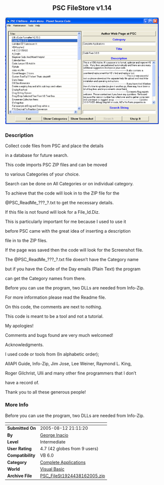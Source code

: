 ﻿<div align="center">

## PSC FileStore v1\.14

<img src="PIC200585192532454.gif">
</div>

### Description

Collect code files from PSC and place the details

in a database for future search.

This code imports PSC ZIP files and can be moved

to various Categories of your choice.

Search can be done on All Categories or on individual category.

To achieve that the code will look in to the ZIP file for the

@PSC_ReadMe_???_?.txt to get the necessary details.

If this file is not found will look for a File_Id.Diz.

This is particularly important for me because I used to use it

before PSC came with the great idea of inserting a description

file in to the ZIP files.

If the page was saved then the code will look for the Screenshot file.

The @PSC_ReadMe_???_?.txt file doesn&#8217;t have the Category name

but if you have the Code of the Day emails (Plain Text) the program

can get the Category names from there.

Before you can use the program, two DLLs are needed from Info-Zip.

For more information please read the Readme file.

On this code, the comments are next to nothing.

This code is meant to be a tool and not a tutorial.

My apologies!

Comments and bugs found are very much welcomed!

Acknowledgments.

I used code or tools from (In alphabetic order);

AllAPI Guide, Info-Zip, Jim Jose, Lee Weiner, Raymond L. King,

Roger Gilchrist, Ulli and many other fine programmers that I don&#8217;t

have a record of.

Thank you to all these generous people!
 
### More Info
 
Before you can use the program, two DLLs are needed from Info-Zip.


<span>             |<span>
---                |---
**Submitted On**   |2005-08-12 21:11:20
**By**             |[George Inacio](https://github.com/Planet-Source-Code/PSCIndex/blob/master/ByAuthor/george-inacio.md)
**Level**          |Intermediate
**User Rating**    |4.7 (42 globes from 9 users)
**Compatibility**  |VB 6\.0
**Category**       |[Complete Applications](https://github.com/Planet-Source-Code/PSCIndex/blob/master/ByCategory/complete-applications__1-27.md)
**World**          |[Visual Basic](https://github.com/Planet-Source-Code/PSCIndex/blob/master/ByWorld/visual-basic.md)
**Archive File**   |[PSC\_FileSt1924438162005\.zip](https://github.com/Planet-Source-Code/george-inacio-psc-filestore-v1-14__1-62087/archive/master.zip)








